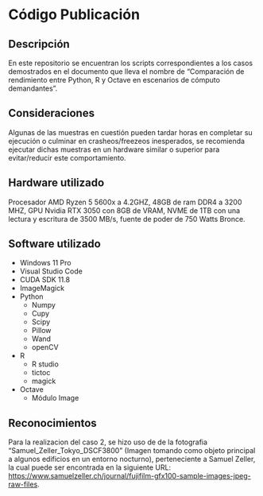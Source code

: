 # Código Publicación 

## Descripción

 En este repositorio se encuentran los scripts correspondientes a los casos demostrados en el documento que lleva el nombre de “Comparación de rendimiento entre Python, R y Octave en escenarios de cómputo demandantes”.

## Consideraciones

Algunas de las muestras en cuestión pueden tardar horas en completar su ejecución o culminar en crasheos/freezeos inesperados, se recomienda ejecutar dichas muestras en un hardware similar o superior para evitar/reducir este comportamiento.

## Hardware utilizado 

Procesador AMD Ryzen 5 5600x a 4.2GHZ, 48GB de ram DDR4 a 3200 MHZ, GPU Nvidia RTX 3050 con 8GB de VRAM, NVME de 1TB con una lectura y escritura de 3500 MB/s, fuente de poder de 750 Watts Bronce.

## Software utilizado
- Windows 11 Pro
- Visual Studio Code
- CUDA SDK 11.8
- ImageMagick
- Python
    - Numpy
    - Cupy
    - Scipy
    - Pillow
    - Wand
    - openCV
- R
    - R studio
    - tictoc
    - magick
- Octave
    - Módulo Image

## Reconocimientos

Para la realizacion del caso 2, se hizo uso de de la fotografia “Samuel_Zeller_Tokyo_DSCF3800” (Imagen tomando como objeto principal a algunos edificios en un entorno nocturno),  perteneciente a Samuel Zeller, la cual puede ser encontrada en la siguiente URL: https://www.samuelzeller.ch/journal/fujifilm-gfx100-sample-images-jpeg-raw-files. 
